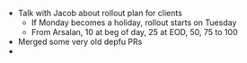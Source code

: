 - Talk with Jacob about rollout plan for clients
	- If Monday becomes a holiday, rollout starts on Tuesday
	- From Arsalan, 10 at beg of day, 25 at EOD, 50, 75 to 100
- Merged some very old depfu PRs
-